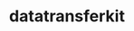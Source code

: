 ---
title: "datatransferkit"
layout: cache
categories: [package, develop]
meta: {"compilers": ["cce@18.0.0", "gcc@11.4.0", "intel-oneapi-compilers@2025.1.0"], "num_specs": 43, "num_specs_by_stack": {"e4s": 11, "e4s-cray-rhel": 10, "e4s-neoverse-v2": 11, "e4s-oneapi": 11, "root": 43}, "oss": ["rhel8", "ubuntu22.04"], "platforms": ["linux"], "stacks": ["e4s", "e4s-cray-rhel", "e4s-neoverse-v2", "e4s-oneapi", "root"], "targets": ["neoverse_v2", "x86_64_v3"], "versions": ["3.1.1"]}
spec_details: [{"compiler": "intel-oneapi-compilers@2025.1.0", "hash": "267h7j6fxwgr2eeg2diuphosvc6insr2", "os": "ubuntu22.04", "platform": "linux", "size": "-", "stacks": ["e4s-oneapi", "root"], "target": "x86_64_v3", "variants": ["build_system=cmake", "build_type=Release", "~external-arborx", "generator=make", "~ipo", "~openmp", "+serial", "+shared"], "versions": ["3.1.1"]}, {"compiler": "gcc@11.4.0", "hash": "2i3cvzolz7sxh4mfe2vkzae25mwjhtwq", "os": "ubuntu22.04", "platform": "linux", "size": "-", "stacks": ["e4s-neoverse-v2", "root"], "target": "neoverse_v2", "variants": ["build_system=cmake", "build_type=Release", "~external-arborx", "generator=make", "~ipo", "~openmp", "+serial", "+shared"], "versions": ["3.1.1"]}, {"compiler": "cce@18.0.0", "hash": "2tvmlqkkgp7nk6vmk2qmyv6royhypwvi", "os": "rhel8", "platform": "linux", "size": "-", "stacks": ["e4s-cray-rhel", "root"], "target": "x86_64_v3", "variants": ["build_system=cmake", "build_type=Release", "~external-arborx", "generator=make", "~ipo", "~openmp", "+serial", "+shared"], "versions": ["3.1.1"]}, {"compiler": "intel-oneapi-compilers@2025.1.0", "hash": "46bbhgykz7qj3k2kyls6qogmu2xb5gsg", "os": "ubuntu22.04", "platform": "linux", "size": "-", "stacks": ["e4s-oneapi", "root"], "target": "x86_64_v3", "variants": ["build_system=cmake", "build_type=Release", "~external-arborx", "generator=make", "~ipo", "~openmp", "+serial", "+shared"], "versions": ["3.1.1"]}, {"compiler": "cce@18.0.0", "hash": "5q4lg5fi6ais42qlwfmlmem4ymgzwimy", "os": "rhel8", "platform": "linux", "size": "-", "stacks": ["e4s-cray-rhel", "root"], "target": "x86_64_v3", "variants": ["build_system=cmake", "build_type=Release", "~external-arborx", "generator=make", "~ipo", "~openmp", "+serial", "+shared"], "versions": ["3.1.1"]}, {"compiler": "gcc@11.4.0", "hash": "5zaesnuvxca3rdpyedphl4va4pxje7io", "os": "ubuntu22.04", "platform": "linux", "size": "-", "stacks": ["e4s-neoverse-v2", "root"], "target": "neoverse_v2", "variants": ["build_system=cmake", "build_type=Release", "~external-arborx", "generator=make", "~ipo", "~openmp", "+serial", "+shared"], "versions": ["3.1.1"]}, {"compiler": "gcc@11.4.0", "hash": "6xgopo6irafth5j25o7i5morxw3s2lk5", "os": "ubuntu22.04", "platform": "linux", "size": "-", "stacks": ["e4s", "root"], "target": "x86_64_v3", "variants": ["build_system=cmake", "build_type=Release", "~external-arborx", "generator=make", "~ipo", "~openmp", "+serial", "+shared"], "versions": ["3.1.1"]}, {"compiler": "gcc@11.4.0", "hash": "bkr5yzzvf4cps6rn2sybkc55tskxbsgl", "os": "ubuntu22.04", "platform": "linux", "size": "-", "stacks": ["e4s-neoverse-v2", "root"], "target": "neoverse_v2", "variants": ["build_system=cmake", "build_type=Release", "~external-arborx", "generator=make", "~ipo", "~openmp", "+serial", "+shared"], "versions": ["3.1.1"]}, {"compiler": "cce@18.0.0", "hash": "ckgxxjwxmef5wkzfj2da72qng6i4eex7", "os": "rhel8", "platform": "linux", "size": "-", "stacks": ["e4s-cray-rhel", "root"], "target": "x86_64_v3", "variants": ["build_system=cmake", "build_type=Release", "~external-arborx", "generator=make", "~ipo", "~openmp", "+serial", "+shared"], "versions": ["3.1.1"]}, {"compiler": "intel-oneapi-compilers@2025.1.0", "hash": "d5gnesxv3c2dzpa56m6uxm7l4oyi5omo", "os": "ubuntu22.04", "platform": "linux", "size": "-", "stacks": ["e4s-oneapi", "root"], "target": "x86_64_v3", "variants": ["build_system=cmake", "build_type=Release", "~external-arborx", "generator=make", "~ipo", "~openmp", "+serial", "+shared"], "versions": ["3.1.1"]}, {"compiler": "gcc@11.4.0", "hash": "d5guvty6c75t4dcrbdxzyps2p6or6wb4", "os": "ubuntu22.04", "platform": "linux", "size": "-", "stacks": ["e4s-neoverse-v2", "root"], "target": "neoverse_v2", "variants": ["build_system=cmake", "build_type=Release", "~external-arborx", "generator=make", "~ipo", "~openmp", "+serial", "+shared"], "versions": ["3.1.1"]}, {"compiler": "gcc@11.4.0", "hash": "dgvsb65aned67nlozh4uslvucj4nnaxo", "os": "ubuntu22.04", "platform": "linux", "size": "-", "stacks": ["e4s-neoverse-v2", "root"], "target": "neoverse_v2", "variants": ["build_system=cmake", "build_type=Release", "~external-arborx", "generator=make", "~ipo", "~openmp", "+serial", "+shared"], "versions": ["3.1.1"]}, {"compiler": "gcc@11.4.0", "hash": "drrzifcedetf5ccfkw2qw7fv5kcleaik", "os": "ubuntu22.04", "platform": "linux", "size": "-", "stacks": ["e4s-neoverse-v2", "root"], "target": "neoverse_v2", "variants": ["build_system=cmake", "build_type=Release", "~external-arborx", "generator=make", "~ipo", "~openmp", "+serial", "+shared"], "versions": ["3.1.1"]}, {"compiler": "intel-oneapi-compilers@2025.1.0", "hash": "drtzoy7zhbrbygfunk4gw7wknhhqdcby", "os": "ubuntu22.04", "platform": "linux", "size": "-", "stacks": ["e4s-oneapi", "root"], "target": "x86_64_v3", "variants": ["build_system=cmake", "build_type=Release", "~external-arborx", "generator=make", "~ipo", "~openmp", "+serial", "+shared"], "versions": ["3.1.1"]}, {"compiler": "intel-oneapi-compilers@2025.1.0", "hash": "g5u45avw7rsnzwasmfj3jpgdncxdptrx", "os": "ubuntu22.04", "platform": "linux", "size": "-", "stacks": ["e4s-oneapi", "root"], "target": "x86_64_v3", "variants": ["build_system=cmake", "build_type=Release", "~external-arborx", "generator=make", "~ipo", "~openmp", "+serial", "+shared"], "versions": ["3.1.1"]}, {"compiler": "gcc@11.4.0", "hash": "iivjhbvbzuxqeok6ijfuvakj34rtouwv", "os": "ubuntu22.04", "platform": "linux", "size": "-", "stacks": ["e4s-neoverse-v2", "root"], "target": "neoverse_v2", "variants": ["build_system=cmake", "build_type=Release", "~external-arborx", "generator=make", "~ipo", "~openmp", "+serial", "+shared"], "versions": ["3.1.1"]}, {"compiler": "gcc@11.4.0", "hash": "j2oumauajpuimmrg3x47ybvuwwmo5kfy", "os": "ubuntu22.04", "platform": "linux", "size": "-", "stacks": ["e4s-neoverse-v2", "root"], "target": "neoverse_v2", "variants": ["build_system=cmake", "build_type=Release", "~external-arborx", "generator=make", "~ipo", "~openmp", "+serial", "+shared"], "versions": ["3.1.1"]}, {"compiler": "gcc@11.4.0", "hash": "jachkue3uant4t6n4575fed47lwssgmz", "os": "ubuntu22.04", "platform": "linux", "size": "-", "stacks": ["e4s", "root"], "target": "x86_64_v3", "variants": ["build_system=cmake", "build_type=Release", "~external-arborx", "generator=make", "~ipo", "~openmp", "+serial", "+shared"], "versions": ["3.1.1"]}, {"compiler": "gcc@11.4.0", "hash": "mbwrbc3unkzdse2zqxcg7ocjrazgxwnx", "os": "ubuntu22.04", "platform": "linux", "size": "-", "stacks": ["e4s", "root"], "target": "x86_64_v3", "variants": ["build_system=cmake", "build_type=Release", "~external-arborx", "generator=make", "~ipo", "~openmp", "+serial", "+shared"], "versions": ["3.1.1"]}, {"compiler": "cce@18.0.0", "hash": "muxbzvd4yyjyrb4atyis47gzasfw6huc", "os": "rhel8", "platform": "linux", "size": "-", "stacks": ["e4s-cray-rhel", "root"], "target": "x86_64_v3", "variants": ["build_system=cmake", "build_type=Release", "~external-arborx", "generator=make", "~ipo", "~openmp", "+serial", "+shared"], "versions": ["3.1.1"]}, {"compiler": "intel-oneapi-compilers@2025.1.0", "hash": "ntrwrvqe2n7omwculrq4mhayzyvt5cqa", "os": "ubuntu22.04", "platform": "linux", "size": "-", "stacks": ["e4s-oneapi", "root"], "target": "x86_64_v3", "variants": ["build_system=cmake", "build_type=Release", "~external-arborx", "generator=make", "~ipo", "~openmp", "+serial", "+shared"], "versions": ["3.1.1"]}, {"compiler": "gcc@11.4.0", "hash": "nvx5jl7hyu7mre3tzczx6gjwno7w63we", "os": "ubuntu22.04", "platform": "linux", "size": "-", "stacks": ["e4s", "root"], "target": "x86_64_v3", "variants": ["build_system=cmake", "build_type=Release", "~external-arborx", "generator=make", "~ipo", "~openmp", "+serial", "+shared"], "versions": ["3.1.1"]}, {"compiler": "intel-oneapi-compilers@2025.1.0", "hash": "olk2dbgr7scpwkoyrh5o6k2v7uy4co2e", "os": "ubuntu22.04", "platform": "linux", "size": "-", "stacks": ["e4s-oneapi", "root"], "target": "x86_64_v3", "variants": ["build_system=cmake", "build_type=Release", "~external-arborx", "generator=make", "~ipo", "~openmp", "+serial", "+shared"], "versions": ["3.1.1"]}, {"compiler": "gcc@11.4.0", "hash": "oowaihtb4nee66vavklkctv23ona2pw2", "os": "ubuntu22.04", "platform": "linux", "size": "-", "stacks": ["e4s-neoverse-v2", "root"], "target": "neoverse_v2", "variants": ["build_system=cmake", "build_type=Release", "~external-arborx", "generator=make", "~ipo", "~openmp", "+serial", "+shared"], "versions": ["3.1.1"]}, {"compiler": "cce@18.0.0", "hash": "oxe42awls2wif5i3kgiygndbni4d2m7d", "os": "rhel8", "platform": "linux", "size": "-", "stacks": ["e4s-cray-rhel", "root"], "target": "x86_64_v3", "variants": ["build_system=cmake", "build_type=Release", "~external-arborx", "generator=make", "~ipo", "~openmp", "+serial", "+shared"], "versions": ["3.1.1"]}, {"compiler": "cce@18.0.0", "hash": "pcuxssgfd2zmflmsq32x43w65l3g5q46", "os": "rhel8", "platform": "linux", "size": "-", "stacks": ["e4s-cray-rhel", "root"], "target": "x86_64_v3", "variants": ["build_system=cmake", "build_type=Release", "~external-arborx", "generator=make", "~ipo", "~openmp", "+serial", "+shared"], "versions": ["3.1.1"]}, {"compiler": "gcc@11.4.0", "hash": "pdhcrbfux5coyshdnc4wfnsm6iwmzimr", "os": "ubuntu22.04", "platform": "linux", "size": "-", "stacks": ["e4s", "root"], "target": "x86_64_v3", "variants": ["build_system=cmake", "build_type=Release", "~external-arborx", "generator=make", "~ipo", "~openmp", "+serial", "+shared"], "versions": ["3.1.1"]}, {"compiler": "cce@18.0.0", "hash": "pjqyxdxnfjvjzrf5fpgjratlze7242i5", "os": "rhel8", "platform": "linux", "size": "-", "stacks": ["e4s-cray-rhel", "root"], "target": "x86_64_v3", "variants": ["build_system=cmake", "build_type=Release", "~external-arborx", "generator=make", "~ipo", "~openmp", "+serial", "+shared"], "versions": ["3.1.1"]}, {"compiler": "gcc@11.4.0", "hash": "przkpspk473jbvald55picrwreazyzxg", "os": "ubuntu22.04", "platform": "linux", "size": "-", "stacks": ["e4s", "root"], "target": "x86_64_v3", "variants": ["build_system=cmake", "build_type=Release", "~external-arborx", "generator=make", "~ipo", "~openmp", "+serial", "+shared"], "versions": ["3.1.1"]}, {"compiler": "cce@18.0.0", "hash": "qny3bzyes56eneilovhas2qx2ozpmo4u", "os": "rhel8", "platform": "linux", "size": "-", "stacks": ["e4s-cray-rhel", "root"], "target": "x86_64_v3", "variants": ["build_system=cmake", "build_type=Release", "~external-arborx", "generator=make", "~ipo", "~openmp", "+serial", "+shared"], "versions": ["3.1.1"]}, {"compiler": "gcc@11.4.0", "hash": "releomdamjampuuhvlz5wdnfeds2ojnc", "os": "ubuntu22.04", "platform": "linux", "size": "-", "stacks": ["e4s", "root"], "target": "x86_64_v3", "variants": ["build_system=cmake", "build_type=Release", "~external-arborx", "generator=make", "~ipo", "~openmp", "+serial", "+shared"], "versions": ["3.1.1"]}, {"compiler": "gcc@11.4.0", "hash": "rtxzdbsuhmim5nw7s5inpqr3yetsomzr", "os": "ubuntu22.04", "platform": "linux", "size": "-", "stacks": ["e4s", "root"], "target": "x86_64_v3", "variants": ["build_system=cmake", "build_type=Release", "~external-arborx", "generator=make", "~ipo", "~openmp", "+serial", "+shared"], "versions": ["3.1.1"]}, {"compiler": "intel-oneapi-compilers@2025.1.0", "hash": "shgkv4obqq5ejekhzsanuxzpakmn3mwi", "os": "ubuntu22.04", "platform": "linux", "size": "-", "stacks": ["e4s-oneapi", "root"], "target": "x86_64_v3", "variants": ["build_system=cmake", "build_type=Release", "~external-arborx", "generator=make", "~ipo", "~openmp", "+serial", "+shared"], "versions": ["3.1.1"]}, {"compiler": "gcc@11.4.0", "hash": "uvtxgfheq3ohgyc2mjc2u24gaahwyns7", "os": "ubuntu22.04", "platform": "linux", "size": "-", "stacks": ["e4s-neoverse-v2", "root"], "target": "neoverse_v2", "variants": ["build_system=cmake", "build_type=Release", "~external-arborx", "generator=make", "~ipo", "~openmp", "+serial", "+shared"], "versions": ["3.1.1"]}, {"compiler": "cce@18.0.0", "hash": "wlvula4afsfqnr54j2otnzc7hkbzhnfw", "os": "rhel8", "platform": "linux", "size": "-", "stacks": ["e4s-cray-rhel", "root"], "target": "x86_64_v3", "variants": ["build_system=cmake", "build_type=Release", "~external-arborx", "generator=make", "~ipo", "~openmp", "+serial", "+shared"], "versions": ["3.1.1"]}, {"compiler": "intel-oneapi-compilers@2025.1.0", "hash": "wtrsstuxtuoialctwe6yddvc6jyldgmi", "os": "ubuntu22.04", "platform": "linux", "size": "-", "stacks": ["e4s-oneapi", "root"], "target": "x86_64_v3", "variants": ["build_system=cmake", "build_type=Release", "~external-arborx", "generator=make", "~ipo", "~openmp", "+serial", "+shared"], "versions": ["3.1.1"]}, {"compiler": "gcc@11.4.0", "hash": "x3q5il2elmbzw2qkmvb25eiqgayygk7a", "os": "ubuntu22.04", "platform": "linux", "size": "-", "stacks": ["e4s", "root"], "target": "x86_64_v3", "variants": ["build_system=cmake", "build_type=Release", "~external-arborx", "generator=make", "~ipo", "~openmp", "+serial", "+shared"], "versions": ["3.1.1"]}, {"compiler": "gcc@11.4.0", "hash": "xxmcndtqmjw6ieiurewcg6kihmwu4nqh", "os": "ubuntu22.04", "platform": "linux", "size": "-", "stacks": ["e4s", "root"], "target": "x86_64_v3", "variants": ["build_system=cmake", "build_type=Release", "~external-arborx", "generator=make", "~ipo", "~openmp", "+serial", "+shared"], "versions": ["3.1.1"]}, {"compiler": "cce@18.0.0", "hash": "ynefgfw4t7b5wonqtxt2c4j37jkkcm56", "os": "rhel8", "platform": "linux", "size": "-", "stacks": ["e4s-cray-rhel", "root"], "target": "x86_64_v3", "variants": ["build_system=cmake", "build_type=Release", "~external-arborx", "generator=make", "~ipo", "~openmp", "+serial", "+shared"], "versions": ["3.1.1"]}, {"compiler": "intel-oneapi-compilers@2025.1.0", "hash": "yryfkzfqi23o7mdstmhsotpkiubc6k2u", "os": "ubuntu22.04", "platform": "linux", "size": "-", "stacks": ["e4s-oneapi", "root"], "target": "x86_64_v3", "variants": ["build_system=cmake", "build_type=Release", "~external-arborx", "generator=make", "~ipo", "~openmp", "+serial", "+shared"], "versions": ["3.1.1"]}, {"compiler": "intel-oneapi-compilers@2025.1.0", "hash": "z5yk3ipkmz7y6byjr7ojygmnrxmduopm", "os": "ubuntu22.04", "platform": "linux", "size": "-", "stacks": ["e4s-oneapi", "root"], "target": "x86_64_v3", "variants": ["build_system=cmake", "build_type=Release", "~external-arborx", "generator=make", "~ipo", "~openmp", "+serial", "+shared"], "versions": ["3.1.1"]}, {"compiler": "gcc@11.4.0", "hash": "z7rxykipsb5o72anonigkrorw6ufb5vx", "os": "ubuntu22.04", "platform": "linux", "size": "-", "stacks": ["e4s", "root"], "target": "x86_64_v3", "variants": ["build_system=cmake", "build_type=Release", "~external-arborx", "generator=make", "~ipo", "~openmp", "+serial", "+shared"], "versions": ["3.1.1"]}, {"compiler": "gcc@11.4.0", "hash": "zxx25nyahacl72r2iyjb2jmzzdtwnkhs", "os": "ubuntu22.04", "platform": "linux", "size": "-", "stacks": ["e4s-neoverse-v2", "root"], "target": "neoverse_v2", "variants": ["build_system=cmake", "build_type=Release", "~external-arborx", "generator=make", "~ipo", "~openmp", "+serial", "+shared"], "versions": ["3.1.1"]}]
---